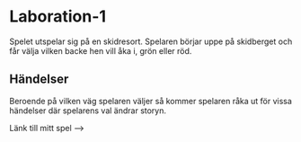 # Laboration-1

Spelet utspelar sig på en skidresort. Spelaren börjar uppe på skidberget och får välja vilken backe hen vill åka i, grön eller röd.

## Händelser

Beroende på vilken väg spelaren väljer så kommer spelaren råka ut för vissa händelser där spelarens val ändrar storyn.

Länk till mitt spel -->  
